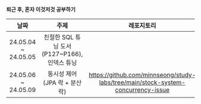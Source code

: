 <b> 퇴근 후, 혼자 이것저것 공부하기 </b>

|날짜|주제|레포지토리|블로그기록|
|:---:|:---:|:---:|:---:|
|24.05.04 ~ 24.05.05|친절한 SQL 튜닝 도서(P127~P166), 인덱스 튜닝||[인덱스 튜닝 (1) 테이블 액세스 최소화, 부분범위 처리 활용] https://minnseong.tistory.com/43|
|24.05.06 ~ 24.05.09|동시성 제어(JPA 락 + 분산락)|https://github.com/minnseong/study-labs/tree/main/stock-system-concurrency-issue|[JPA 낙관적락 & 비관적락] https://minnseong.tistory.com/44|

